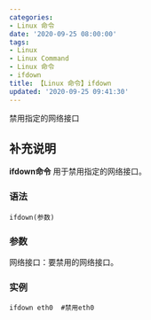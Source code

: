 ```yaml
---
categories:
- Linux 命令
date: '2020-09-25 08:00:00'
tags:
- Linux
- Linux Command
- Linux 命令
- ifdown
title: 【Linux 命令】ifdown
updated: '2020-09-25 09:41:30'
---
```


禁用指定的网络接口

## 补充说明

**ifdown命令** 用于禁用指定的网络接口。

###  语法

```shell
ifdown(参数)
```

###  参数

网络接口：要禁用的网络接口。

###  实例

```shell
ifdown eth0  #禁用eth0
```


<!-- Linux命令行搜索引擎：https://jaywcjlove.github.io/linux-command/ -->
